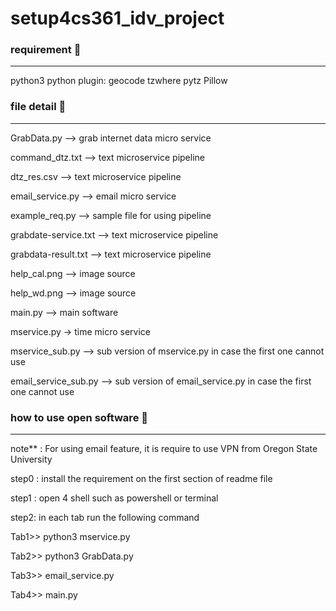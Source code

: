 # setup4cs361_idv_project

### requirement :rocket:
------------------
python3
python plugin: geocode tzwhere pytz Pillow

### file detail :rocket:
------------------
GrabData.py --> grab internet data micro service

command_dtz.txt --> text microservice pipeline

dtz_res.csv --> text microservice pipeline

email_service.py --> email micro service

example_req.py --> sample file for using pipeline

grabdate-service.txt --> text microservice pipeline

grabdata-result.txt --> text microservice pipeline

help_cal.png --> image source

help_wd.png --> image source

main.py --> main software

mservice.py -> time micro service

mservice_sub.py --> sub version of mservice.py in case the first one cannot use

email_service_sub.py --> sub version of email_service.py in case the first one cannot use


### how to use open software :rocket:
-------------------
note** : For using email feature, it is require to use VPN from Oregon State University

step0 : install the requirement on the first section of readme file

step1 : open 4 shell such as powershell or terminal

step2: in each tab run the following command

Tab1>> python3 mservice.py

Tab2>> python3 GrabData.py

Tab3>> email_service.py

Tab4>> main.py
